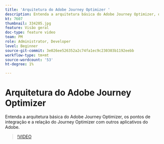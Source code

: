 ```yaml
---
title: 'Arquitetura do Adobe Journey Optimizer '
description: Entenda a arquitetura básica do Adobe Journey Optimizer, os pontos de integração e a relação do Journey Optimizer com outros aplicativos do Adobe.
kt: 7607
thumbnail: 334205.jpg
feature: Visão geral
doc-type: feature video
team: PM
role: Administrator, Developer
level: Beginner
source-git-commit: 3e026ee526352a2c74fa1ec9c230303b1192eebb
workflow-type: tm+mt
source-wordcount: '53'
ht-degree: 1%

---
```



# Arquitetura do Adobe Journey Optimizer

Entenda a arquitetura básica do Adobe Journey Optimizer, os pontos de integração e a relação do Journey Optimizer com outros aplicativos do Adobe.

>[!VIDEO](https://video.tv.adobe.com/v/334205?quality=12)
